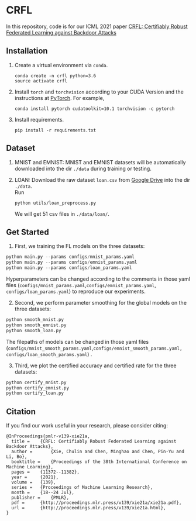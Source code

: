 # CRFL
In this repository, code is for our ICML 2021 paper [CRFL: Certifiably Robust Federated Learning against Backdoor Attacks](https://arxiv.org/abs/2106.08283)

## Installation
1. Create a virtual environment via `conda`.

   ```shell
   conda create -n crfl python=3.6
   source activate crfl
   ```

2. Install `torch` and `torchvision` according to your CUDA Version and the instructions at [PyTorch](https://pytorch.org/). For example,

   ```shell
   conda install pytorch cudatoolkit=10.1 torchvision -c pytorch
   ```

3. Install requirements.

   ```shell
   pip install -r requirements.txt
   ```



## Dataset

1. MNIST and EMNIST:
MNIST and EMNIST datasets will be automatically downloaded into the dir `./data` during training or testing.

2. LOAN: Download the raw dataset `loan.csv` from [Google Drive](https://drive.google.com/file/d/14Fr32ujeuUvCDiTGBNKDLpWfYjpbKf7q/view?usp=sharing) into the dir `./data`.  
Run   
    ```shell
    python utils/loan_preprocess.py
    ```
    We will get 51 csv files in `./data/loan/`.

## Get Started

1. First, we training the FL models on the three datasets:

```python
python main.py --params configs/mnist_params.yaml
python main.py --params configs/emnist_params.yaml
python main.py --params configs/loan_params.yaml
```

Hyperparameters can be changed according to the comments in those yaml files (`configs/mnist_params.yaml`,`configs/emnist_params.yaml`, ` configs/loan_params.yaml`) to reproduce our experiments.

2. Second, we perform parameter smoothing for the global models on the three datasets:

```python
python smooth_mnist.py
python smooth_emnist.py
python smooth_loan.py
```

The filepaths of models can be changed in those yaml files (`configs/mnist_smooth_params.yaml`,`configs/emnist_smooth_params.yaml, ` `configs/loan_smooth_params.yaml`) .

3. Third, we plot the certified accuracy and certified rate for the three datasets:

```python
python certify_mnist.py
python certify_emnist.py
python certify_loan.py
```

## Citation
If you find our work useful in your research, please consider citing:
```
@InProceedings{pmlr-v139-xie21a,
  title = 	 {CRFL: Certifiably Robust Federated Learning against Backdoor Attacks},
  author =       {Xie, Chulin and Chen, Minghao and Chen, Pin-Yu and Li, Bo},
  booktitle = 	 {Proceedings of the 38th International Conference on Machine Learning},
  pages = 	 {11372--11382},
  year = 	 {2021},
  volume = 	 {139},
  series = 	 {Proceedings of Machine Learning Research},
  month = 	 {18--24 Jul},
  publisher =    {PMLR},
  pdf = 	 {http://proceedings.mlr.press/v139/xie21a/xie21a.pdf},
  url = 	 {http://proceedings.mlr.press/v139/xie21a.html},
}
```



